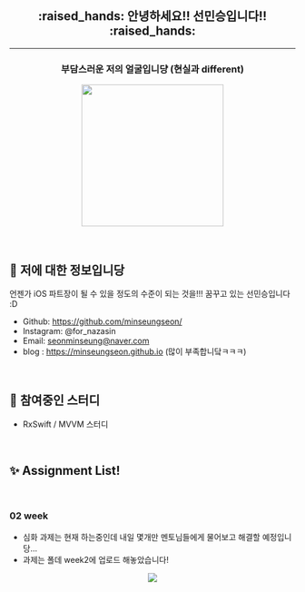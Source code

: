 <h2 align="center"> :raised_hands: 안녕하세요!! 선민승입니다!! :raised_hands: </h2> 

____________

<h3 align="center"> 부담스러운 저의 얼굴입니댱 (현실과 different) </h3>
<p align="center"><img src="https://user-images.githubusercontent.com/37579661/97685095-4bb1c180-1adc-11eb-9059-c3f3cc72b43b.png" width="250" height="250"></p>
</br>

## :seedling: 저에 대한 정보입니당   
언젠가 iOS 파트장이 될 수 있을 정도의 수준이 되는 것을!!! 꿈꾸고 있는 선민승입니다 :D  
  
- Github: https://github.com/minseungseon/  
- Instagram: @for_nazasin  
- Email: seonminseung@naver.com   
- blog : https://minseungseon.github.io (많이 부족합니닼ㅋㅋㅋ)  
</br>

## :pencil: 참여중인 스터디  
- RxSwift / MVVM 스터디  

</br>

## :sparkles: Assignment List!  

</br>

### 02 week    
- 심화 과제는 현재 하는중인데 내일 몇개만 멘토님들에게 물어보고 해결할 예정입니당... 
- 과제는 폴데 week2에 업로드 해놓았습니다!  

<p align="center"> <img src="https://user-images.githubusercontent.com/37579661/97680212-af86bb00-1ad9-11eb-8afa-92463d8e6fc2.gif"> </p>

